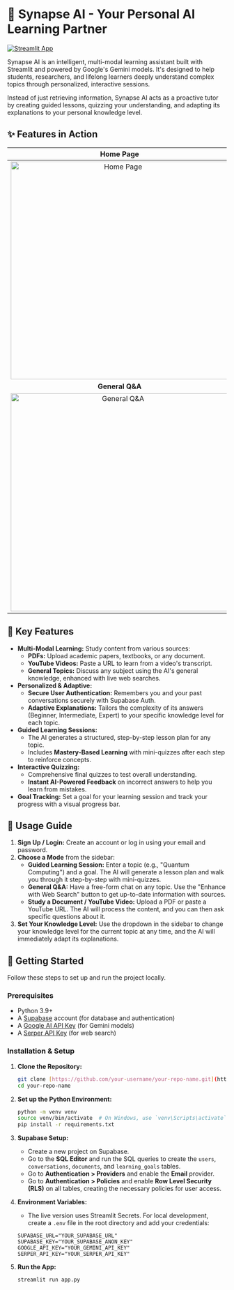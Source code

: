 # 🧠 Synapse AI - Your Personal AI Learning Partner

[![Streamlit App](https://static.streamlit.io/badges/streamlit_badge_black_white.svg)](https://learning-agent.streamlit.app/)

Synapse AI is an intelligent, multi-modal learning assistant built with Streamlit and powered by Google's Gemini models. It's designed to help students, researchers, and lifelong learners deeply understand complex topics through personalized, interactive sessions.

Instead of just retrieving information, Synapse AI acts as a proactive tutor by creating guided lessons, quizzing your understanding, and adapting its explanations to your personal knowledge level.

## ✨ Features in Action

| Home Page | Guided Learning Session |
| :---: | :---: |
| <img width="500" alt="Home Page" src="https://github.com/user-attachments/assets/56e08a52-f229-43a6-864a-ff1613b736ee"> | <img width="500" alt="Guided Session" src="https://github.com/user-attachments/assets/335833ab-cf1d-4c89-bc85-4fdeabdfec8e"> |
| **General Q&A** | **Studying a Document** |
| <img width="500" alt="General Q&A" src="https://github.com/user-attachments/assets/b97ae2d9-87e4-4c98-8b96-c0e437aedd35"> | <img width="500" alt="Studying a Document" src="https://github.com/user-attachments/assets/5bdb7127-7cea-44a8-b725-b3a313fb3a89"> |

## 🌟 Key Features

- **Multi-Modal Learning:** Study content from various sources:
    - **PDFs:** Upload academic papers, textbooks, or any document.
    - **YouTube Videos:** Paste a URL to learn from a video's transcript.
    - **General Topics:** Discuss any subject using the AI's general knowledge, enhanced with live web searches.
- **Personalized & Adaptive:**
    - **Secure User Authentication:** Remembers you and your past conversations securely with Supabase Auth.
    - **Adaptive Explanations:** Tailors the complexity of its answers (Beginner, Intermediate, Expert) to your specific knowledge level for each topic.
- **Guided Learning Sessions:**
    - The AI generates a structured, step-by-step lesson plan for any topic.
    - Includes **Mastery-Based Learning** with mini-quizzes after each step to reinforce concepts.
- **Interactive Quizzing:**
    - Comprehensive final quizzes to test overall understanding.
    - **Instant AI-Powered Feedback** on incorrect answers to help you learn from mistakes.
- **Goal Tracking:** Set a goal for your learning session and track your progress with a visual progress bar.

## 📖 Usage Guide

1.  **Sign Up / Login:** Create an account or log in using your email and password.
2.  **Choose a Mode** from the sidebar:
    - **Guided Learning Session:** Enter a topic (e.g., "Quantum Computing") and a goal. The AI will generate a lesson plan and walk you through it step-by-step with mini-quizzes.
    - **General Q&A:** Have a free-form chat on any topic. Use the "Enhance with Web Search" button to get up-to-date information with sources.
    - **Study a Document / YouTube Video:** Upload a PDF or paste a YouTube URL. The AI will process the content, and you can then ask specific questions about it.
3.  **Set Your Knowledge Level:** Use the dropdown in the sidebar to change your knowledge level for the current topic at any time, and the AI will immediately adapt its explanations.

## 🚀 Getting Started

Follow these steps to set up and run the project locally.

### Prerequisites

- Python 3.9+
- A [Supabase](https://supabase.com/) account (for database and authentication)
- A [Google AI API Key](https://aistudio.google.com/) (for Gemini models)
- A [Serper API Key](https://serper.dev/) (for web search)

### Installation & Setup

1.  **Clone the Repository:**
    ```bash
    git clone [https://github.com/your-username/your-repo-name.git](https://github.com/your-username/your-repo-name.git)
    cd your-repo-name
    ```

2.  **Set up the Python Environment:**
    ```bash
    python -m venv venv
    source venv/bin/activate  # On Windows, use `venv\Scripts\activate`
    pip install -r requirements.txt
    ```

3.  **Supabase Setup:**
    - Create a new project on Supabase.
    - Go to the **SQL Editor** and run the SQL queries to create the `users`, `conversations`, `documents`, and `learning_goals` tables.
    - Go to **Authentication > Providers** and enable the **Email** provider.
    - Go to **Authentication > Policies** and enable **Row Level Security (RLS)** on all tables, creating the necessary policies for user access.

4.  **Environment Variables:**
    - The live version uses Streamlit Secrets. For local development, create a `.env` file in the root directory and add your credentials:
    ```
    SUPABASE_URL="YOUR_SUPABASE_URL"
    SUPABASE_KEY="YOUR_SUPABASE_ANON_KEY"
    GOOGLE_API_KEY="YOUR_GEMINI_API_KEY"
    SERPER_API_KEY="YOUR_SERPER_API_KEY"
    ```

5.  **Run the App:**
    ```bash
    streamlit run app.py
    ```
